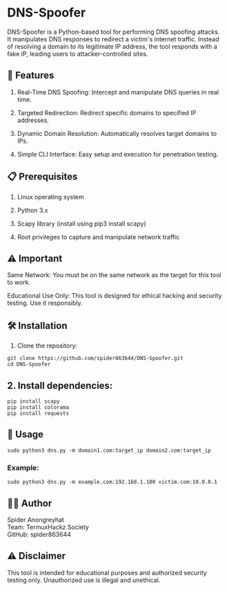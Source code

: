 # DNS-Spoofer

DNS-Spoofer is a Python-based tool for performing DNS spoofing attacks. It manipulates DNS responses to redirect a victim's internet traffic. Instead of resolving a domain to its legitimate IP address, the tool responds with a fake IP, leading users to attacker-controlled sites.

## 🚀 Features

1. Real-Time DNS Spoofing: Intercept and manipulate DNS queries in real time.

2. Targeted Redirection: Redirect specific domains to specified IP addresses.

3. Dynamic Domain Resolution: Automatically resolves target domains to IPs.

4. Simple CLI Interface: Easy setup and execution for penetration testing.




## 📋 Prerequisites

1. Linux operating system

2. Python 3.x

3. Scapy library (install using pip3 install scapy)

4. Root privileges to capture and manipulate network traffic


## ⚠️ Important

Same Network: You must be on the same network as the target for this tool to work.

Educational Use Only: This tool is designed for ethical hacking and security testing. Use it responsibly.


## 🛠 Installation

1. Clone the repository:
```
git clone https://github.com/spider863644/DNS-Spoofer.git
cd DNS-Spoofer
```

## 2. Install dependencies:
```
pip install scapy
pip install colorama
pip install requests
```

## 🔧 Usage
```
sudo python3 dns.py -m domain1.com:target_ip domain2.com:target_ip
```
### Example:
```
sudo python3 dns.py -m example.com:192.168.1.100 victim.com:10.0.0.1
```


## 👨‍💻 Author

Spider Anongreyhat<br>
Team: TermuxHackz Society<br>
GitHub: spider863644


## ⚠️ Disclaimer

This tool is intended for educational purposes and authorized security testing only. Unauthorized use is illegal and unethical.




